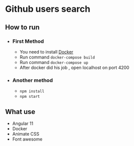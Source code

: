 # Github users search

## How to run

- ### First Method
  - You need to install [Docker](https://www.docker.com/)
  - Run command `docker-compose build`
  - Run command `docker-compose up`
  - After docker did his job ,
    open localhost on port 4200
- ### Another method
  - `npm install`
  - `npm start`

## What use

- Angular 11
- Docker
- Animate CSS
- Font awesome
